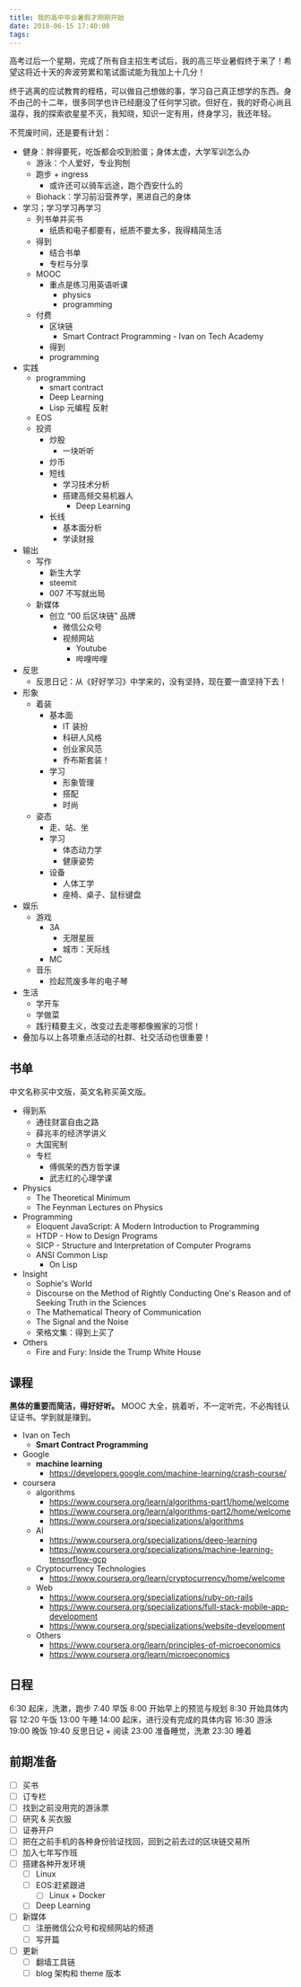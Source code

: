 ```yaml
---
title: 我的高中毕业暑假才刚刚开始
date: 2018-06-15 17:40:00
tags:
---
```


高考过后一个星期，完成了所有自主招生考试后，我的高三毕业暑假终于来了！希望这将近十天的奔波劳累和笔试面试能为我加上十几分！

终于逃离的应试教育的桎梏，可以做自己想做的事，学习自己真正想学的东西。身不由己的十二年，很多同学也许已经磨没了任何学习欲。但好在，我的好奇心尚且温存，我的探索欲星星不灭，我知晓，知识一定有用，终身学习，我还年轻。

<!-- more -->

不荒废时间，还是要有计划：

- 健身：胖得要死，吃饭都会咬到脸蛋；身体太虚，大学军训怎么办
  - 游泳：个人爱好，专业狗刨
  - 跑步 + ingress
    - 或许还可以骑车远途，跑个西安什么的
  - Biohack：学习前沿营养学，黑进自己的身体
- 学习；学习学习再学习
  - 列书单并买书
    - 纸质和电子都要有，纸质不要太多，我得精简生活
  - 得到
    - 结合书单
    - 专栏与分享
  - MOOC
    - 重点是练习用英语听课
      - physics
      - programming
  - 付费
    - 区块链
      - Smart Contract Programming - Ivan on Tech Academy
    - 得到
    - programming
- 实践
  - programming
    - smart contract
    - Deep Learning
    - Lisp 元编程 反射
  - EOS
  - 投资
    - 炒股
      - 一块听听
    - 炒币
    - 短线
      - 学习技术分析
      - 搭建高频交易机器人
        - Deep Learning
    - 长线
      - 基本面分析
      - 学读财报
- 输出
  - 写作
    - 新生大学
    - steemit
    - 007 不写就出局
  - 新媒体
    - 创立 “00 后区块链” 品牌
      - 微信公众号
      - 视频网站
        - Youtube
        - 哔哩哔哩
- 反思
  - 反思日记：从《好好学习》中学来的，没有坚持，现在要一直坚持下去！
- 形象
  - 着装
    - 基本面
      - IT 装扮
      - 科研人风格
      - 创业家风范
      - 乔布斯套装！
    - 学习
      - 形象管理
      - 搭配
      - 时尚
  - 姿态
    - 走、站、坐
    - 学习
      - 体态动力学
      - 健康姿势
    - 设备
      - 人体工学
      - 座椅、桌子、鼠标键盘
- 娱乐
  - 游戏
    - 3A
      - 无限星辰
      - 城市：天际线
    - MC
  - 音乐
    - 捡起荒废多年的电子琴
- 生活
  - 学开车
  - 学做菜
  - 践行精要主义，改变过去走哪都像搬家的习惯！
- 叠加与以上各项重点活动的社群、社交活动也很重要！

## 书单

中文名称买中文版，英文名称买英文版。

- 得到系
  - 通往财富自由之路
  - 薛兆丰的经济学讲义
  - 大国宪制
  - 专栏
    - 傅佩荣的西方哲学课
    - 武志红的心理学课
- Physics
  - The Theoretical Minimum
  - The Feynman Lectures on Physics
- Programming
  - Eloquent JavaScript: A Modern Introduction to Programming
  - HTDP - How to Design Programs
  - SICP - Structure and Interpretation of Computer Programs
  - ANSI Common Lisp
    - On Lisp
- Insight
  - Sophie's World
  - Discourse on the Method of Rightly Conducting One's Reason and of Seeking Truth in the Sciences
  - The Mathematical Theory of Communication
  - The Signal and the Noise
  - 荣格文集：得到上买了
- Others
  - Fire and Fury: Inside the Trump White House

## 课程

**黑体的重要而简洁，得好好听。**
MOOC 大全，挑着听，不一定听完，不必掏钱认证证书。学到就是赚到。

- Ivan on Tech
  - **Smart Contract Programming**
- Google
  - **machine learning**
    - https://developers.google.com/machine-learning/crash-course/
- coursera
  - algorithms
    - https://www.coursera.org/learn/algorithms-part1/home/welcome
    - https://www.coursera.org/learn/algorithms-part2/home/welcome
    - https://www.coursera.org/specializations/algorithms
  - AI
    - https://www.coursera.org/specializations/deep-learning
    - https://www.coursera.org/specializations/machine-learning-tensorflow-gcp
  - Cryptocurrency Technologies
    - https://www.coursera.org/learn/cryptocurrency/home/welcome
  - Web
    - https://www.coursera.org/specializations/ruby-on-rails
    - https://www.coursera.org/specializations/full-stack-mobile-app-development
    - https://www.coursera.org/specializations/website-development
  - Others
    - https://www.coursera.org/learn/principles-of-microeconomics
    - https://www.coursera.org/learn/microeconomics

## 日程

6:30 起床，洗漱，跑步
7:40 早饭
8:00 开始早上的预览与规划
8:30 开始具体内容
12:20 午饭
13:00 午睡
14:00 起床，进行没有完成的具体内容
16:30 游泳
19:00 晚饭
19:40 反思日记 + 阅读
23:00 准备睡觉，洗漱
23:30 睡着

## 前期准备

- [ ] 买书
- [ ] 订专栏
- [ ] 找到之前没用完的游泳票
- [ ] 研究 & 买衣服
- [ ] 证券开户
- [ ] 把在之前手机的各种身份验证找回，回到之前去过的区块链交易所
- [ ] 加入七年写作班
- [ ] 搭建各种开发环境
  - [ ] Linux
  - [ ] EOS:赶紧跟进
    - [ ] Linux + Docker
  - [ ] Deep Learning
- [ ] 新媒体
  - [ ] 注册微信公众号和视频网站的频道
  - [ ] 写开篇
- [ ] 更新
  - [ ] 翻墙工具链
  - [ ] blog 架构和 theme 版本
